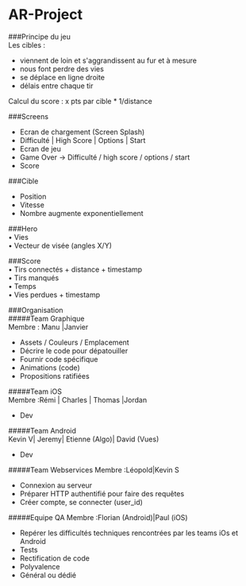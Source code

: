 # AR-Project

###Principe du jeu  
Les cibles :  
- viennent de loin et s'aggrandissent au fur et à mesure  
-	nous font perdre des vies  
-	se déplace en ligne droite  
-	délais entre chaque tir 

Calcul du score : x pts par cible * 1/distance  

###Screens  
- Ecran de chargement (Screen Splash)  
-	Difficulté | High Score | Options | Start  
-	Ecran de jeu  
-	Game Over -> Difficulté / high score / options / start  
-	Score  

###Cible  
-	Position  
-	Vitesse  
-	Nombre augmente exponentiellement  

###Hero  
•	Vies  
•	Vecteur de visée (angles X/Y)    

###Score  
•	Tirs connectés + distance + timestamp  
•	Tirs manqués  
•	Temps  
•	Vies perdues + timestamp  

###Organisation  
#####Team Graphique  
Membre : Manu |Janvier  
-	Assets / Couleurs / Emplacement  
-	Décrire le code pour dépatouiller
-	Fournir code spécifique
-	Animations (code)
-	Propositions ratifiées  

#####Team iOS  
Membre :Rémi | Charles | Thomas |Jordan
-	Dev  

#####Team Android  
Kevin V| Jeremy| Etienne (Algo)|	David (Vues)
-	Dev  

#####Team Webservices
Membre :Léopold|Kevin S  
-	Connexion au serveur  
-	Préparer HTTP authentifié pour faire des requêtes  
-	Créer compte, se connecter (user_id)  

#####Equipe QA
Membre :Florian (Android)|Paul (iOS)
-	Repérer les difficultés techniques rencontrées par les teams iOs et Android  
-	Tests  
-	Rectification de code  
-	Polyvalence  
-	Général ou dédié  




